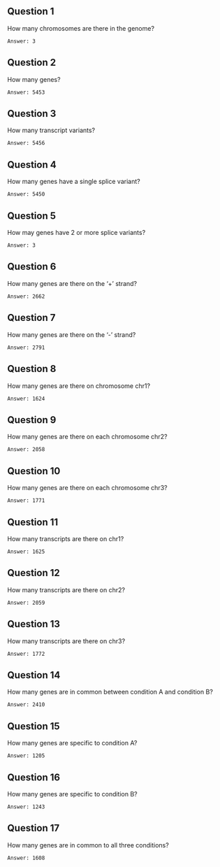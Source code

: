 ## Question 1
How many chromosomes are there in the genome?
```
Answer: 3
```

## Question 2
How many genes?
```
Answer: 5453
```

## Question 3
How many transcript variants?
```
Answer: 5456
```

## Question 4
How many genes have a single splice variant?
```
Answer: 5450
```

## Question 5
How may genes have 2 or more splice variants?
```
Answer: 3
```

## Question 6
How many genes are there on the ‘+’ strand?
```
Answer: 2662
```

## Question 7
How many genes are there on the ‘-’ strand?
```
Answer: 2791
```

## Question 8
How many genes are there on chromosome chr1?
```
Answer: 1624
```

## Question 9
How many genes are there on each chromosome chr2?
```
Answer: 2058
```

## Question 10
How many genes are there on each chromosome chr3?
```
Answer: 1771
```

## Question 11
How many transcripts are there on chr1?
```
Answer: 1625
```

## Question 12
How many transcripts are there on chr2?
```
Answer: 2059
```

## Question 13
How many transcripts are there on chr3?
```
Answer: 1772
``` 

## Question 14
How many genes are in common between condition A and condition B?
```
Answer: 2410
```

## Question 15
How many genes are specific to condition A?
```
Answer: 1205
``` 

## Question 16
How many genes are specific to condition B?
```
Answer: 1243
``` 

## Question 17
How many genes are in common to all three conditions?
```
Answer: 1608
```


